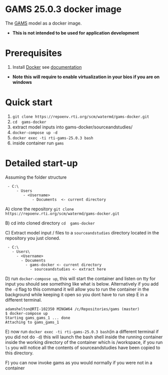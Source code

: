 # GAMS 25.0.3 docker image
The [GAMS](https://www.gams.com/) model as a docker image.
* **This is not intended to be used for application development**
# Prerequisites 
1. Install [Docker](https://www.docker.com/products/docker-desktop) see [documentation](https://docs.docker.com/)
* **Note this will require to enable virtualization in your bios if you are on windows**


# Quick start
1. `git clone https://repoenv.rti.org/scm/watermd/gams-docker.git`
2. `cd  gams-docker`
3. extract model inputs into  gams-docker/sourceandstudies/
4. `docker-compose up -d`
5. `docker exec -ti rti-gams-25.0.3 bash`
6. inside container run `gams`

# Detailed start-up
Assuming the folder structure
```
 - C:\ 
     - Users
        - <Username>
            - Documents  <- current directory
```

A) clone the repository `git clone https://repoenv.rti.org/scm/watermd/gams-docker.git`

B) cd into cloned directory `cd  gams-docker`

C) Extract model input / files to a `sourceandstudies` directory located in the repository you just cloned. 

```
 - C:\ 
   - Users\
     - <Username>
       - Documents
         - gams-docker <- current directory
           - sourceandstudies <- extract here
```

D) run `docker-compose up`, this will start the container and listen on tty for input 
you should see something like what is below. Alternatively if you add the `-d` flag to this command it 
will allow you to run the container in the background while keeping it open so you dont have to run
step E in a different terminal.

``` 
adamshelton@RTI-102350 MINGW64 /c/Repositories/gams (master)
$ docker-compose up
Starting gams_gams_1 ... done
Attaching to gams_gams_1

```

E) now run `docker exec -ti rti-gams-25.0.3 bash`(in a different terminal if you did not do `-d`) this will launch the bash shell inside the running container
inside the working directory of the container which is /workspace, if you run `ls` you will notice all the contents of 
sourceandstudies have been copied to this directory.

F) you can now invoke gams as you would normally if you were not in a container